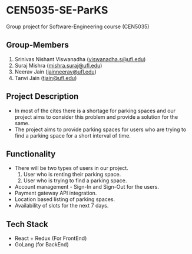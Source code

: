# CEN5035-SE-ParKS
Group project for Software-Engineering course (CEN5035)

## Group-Members
1. Srinivas Nishant Viswanadha (viswanadha.s@ufl.edu)
2. Suraj Mishra (mishra.suraj@ufl.edu)
3. Neerav Jain (jainneerav@ufl.edu)
4. Tanvi Jain (tjain@ufl.edu)
   
## Project Description 
- In most of the cites there is a shortage for parking spaces and our project aims to consider this problem and provide a solution for the same.
- The project aims to provide parking spaces for users who are trying to find a parking space for a short interval of time. 

## Functionality 
- There will be two types of users in our project. 
    1. User who is renting their parking space.
    2. User who is trying to find a parking space. 
- Account management - Sign-In and Sign-Out for the users. 
- Payment gateway API integration.
- Location based listing of parking spaces. 
- Availability of slots for the next 7 days. 

## Tech Stack
- React + Redux (For FrontEnd)
- GoLang (for BackEnd)